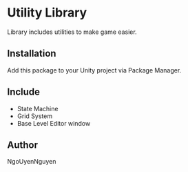 # Utility Library

Library includes utilities to make game easier.

## Installation

Add this package to your Unity project via Package Manager.

## Include

- State Machine
- Grid System
- Base Level Editor window

## Author

NgoUyenNguyen